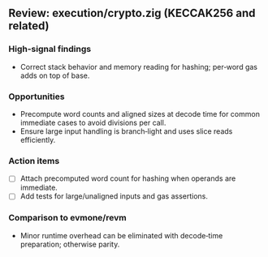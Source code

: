 ## Review: execution/crypto.zig (KECCAK256 and related)

### High-signal findings

- Correct stack behavior and memory reading for hashing; per‑word gas adds on top of base.

### Opportunities

- Precompute word counts and aligned sizes at decode time for common immediate cases to avoid divisions per call.
- Ensure large input handling is branch‑light and uses slice reads efficiently.

### Action items

- [ ] Attach precomputed word count for hashing when operands are immediate.
- [ ] Add tests for large/unaligned inputs and gas assertions.

### Comparison to evmone/revm

- Minor runtime overhead can be eliminated with decode‑time preparation; otherwise parity.


